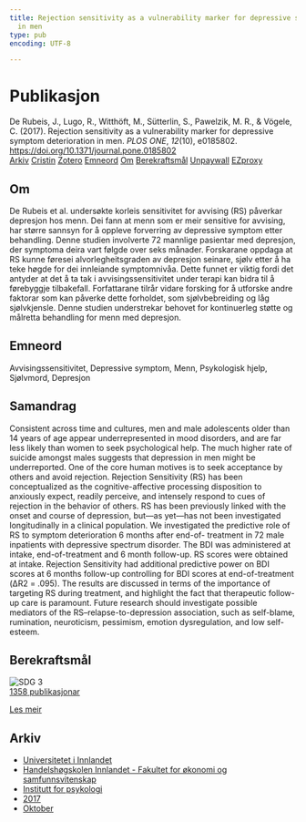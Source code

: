 ```yaml
---
title: Rejection sensitivity as a vulnerability marker for depressive symptom deterioration
  in men
type: pub
encoding: UTF-8

---
```

<h1>Publikasjon</h1>
<article id="csl-bib-container-E35QH29F" class="csl-bib-container">
  <div class="csl-bib-body"> <div class="csl-entry">De Rubeis, J., Lugo, R., Witthöft, M., Sütterlin, S., Pawelzik, M. R., &#38; Vögele, C. (2017). Rejection sensitivity as a vulnerability marker for depressive symptom deterioration in men. <i>PLOS ONE</i>, <i>12</i>(10), e0185802. <a href="https://doi.org/10.1371/journal.pone.0185802">https://doi.org/10.1371/journal.pone.0185802</a></div> </div>
  <div class="csl-bib-buttons">
    <a href="#taxonomy-article-E35QH29F" alt="archive" class="csl-bib-button">Arkiv</a>
    <a href="https://app.cristin.no/results/show.jsf?id=1507277" alt="Cristin" class="csl-bib-button">Cristin</a>
    <a href="http://zotero.org/groups/5881554/items/E35QH29F" alt="Zotero" class="csl-bib-button">Zotero</a>
    <a href="#keywords-article-E35QH29F" alt="keywords" class="csl-bib-button">Emneord</a>
    <a href="#about-article-E35QH29F" alt="about_pub" class="csl-bib-button">Om</a>
    <a href="#sdg-article-E35QH29F" alt="sdg" class="csl-bib-button">Berekraftsmål</a>
    <a href="https://journals.plos.org/plosone/article/file?id=10.1371/journal.pone.0185802&amp;type=printable" alt="Unpaywall" class="csl-bib-button">Unpaywall</a>
    <a href="https://journals.plos.org/plosone/article/file?id=10.1371/journal.pone.0185802&amp;type=printable" alt="EZproxy" class="csl-bib-button">EZproxy</a>
  </div>
  <div id="csl-bib-meta-container-E35QH29F"></div>
</article>
<div id="csl-bib-meta-E35QH29F" class="csl-bib-meta">
  <article id="about-article-E35QH29F" class="about_pub-article">
    <h1>Om</h1>
    De Rubeis et al. undersøkte korleis sensitivitet for avvising (RS) påverkar depresjon hos menn. Dei fann at menn som er meir sensitive for avvising, har større sannsyn for å oppleve forverring av depressive symptom etter behandling. Denne studien involverte 72 mannlige pasientar med depresjon, der symptoma deira vart følgde over seks månader. Forskarane oppdaga at RS kunne føresei alvorlegheitsgraden av depresjon seinare, sjølv etter å ha teke høgde for dei innleiande symptomnivåa. Dette funnet er viktig fordi det antyder at det å ta tak i avvisingssensitivitet under terapi kan bidra til å førebyggje tilbakefall. Forfattarane tilrår vidare forsking for å utforske andre faktorar som kan påverke dette forholdet, som sjølvbebreiding og låg sjølvkjensle. Denne studien understrekar behovet for kontinuerleg støtte og målretta behandling for menn med depresjon.
  </article>
  <article id="keywords-article-E35QH29F" class="keywords-article">
    <h1>Emneord</h1>
    Avvisingssensitivitet, Depressive symptom, Menn, Psykologisk hjelp, Sjølvmord, Depresjon
  </article>
  <article id="abstract-article-E35QH29F" class="abstract-article">
    <h1>Samandrag</h1>
    Consistent across time and cultures, men and male adolescents older than 14 years of age appear underrepresented in mood disorders, and are far less likely than women to seek psychological help. The much higher rate of suicide amongst males suggests that depression in men might be underreported. One of the core human motives is to seek acceptance by others and avoid rejection. Rejection Sensitivity (RS) has been conceptualized as the cognitive-affective processing disposition to anxiously expect, readily perceive, and intensely respond to cues of rejection in the behavior of others. RS has been previously linked with the onset and course of depression, but—as yet—has not been investigated longitudinally in a clinical population. We investigated the predictive role of RS to symptom deterioration 6 months after end-of- treatment in 72 male inpatients with depressive spectrum disorder. The BDI was administered at intake, end-of-treatment and 6 month follow-up. RS scores were obtained at intake. Rejection Sensitivity had additional predictive power on BDI scores at 6 months follow-up controlling for BDI scores at end-of-treatment (ΔR2 = .095). The results are discussed in terms of the importance of targeting RS during treatment, and highlight the fact that therapeutic follow-up care is paramount. Future research should investigate possible mediators of the RS–relapse-to-depression association, such as self-blame, rumination, neuroticism, pessimism, emotion dysregulation, and low self-esteem.
  </article>
  <article id="sdg-article-E35QH29F" class="sdg-article">
    <h1>Berekraftsmål</h1>
    <div class="sdg-container"><div id="sdg3" class="sdg">
        <img src="{{< params subfolder >}}images/sdg/sdg03_nn.png" class="image" alt="SDG 3">
        <div class="sdg-overlay">
          <a href="/nn/archive/?key=?sdg=3#archive" class="sdg-publication-count"><span>1358</span> publikasjonar</a>
          <p><a href="https://fn.no/om-fn/fns-baerekraftsmaal/god-helse-og-livskvalitet?lang=nno-NO" class="sdg-read-more">Les meir</a></p>
        </div>
      </div></div>
  </article>
  <article id="taxonomy-article-E35QH29F" class="taxonomy-article">
    <h1>Arkiv</h1>
    <ul>
      <li>
        <a href="/nn/archive/?key=3DCRN523">Universitetet i Innlandet</a>
      </li>
      <li>
        <a href="/nn/archive/?key=DU8Q9LN9">Handelshøgskolen Innlandet - Fakultet for økonomi og samfunnsvitenskap</a>
      </li>
      <li>
        <a href="/nn/archive/?key=KTD9NXA8">Institutt for psykologi</a>
      </li>
      <li>
        <a href="/nn/archive/?key=E9KSSDJQ">2017</a>
      </li>
      <li>
        <a href="/nn/archive/?key=H4X7BB84">Oktober</a>
      </li>
    </ul>
  </article>
</div>
